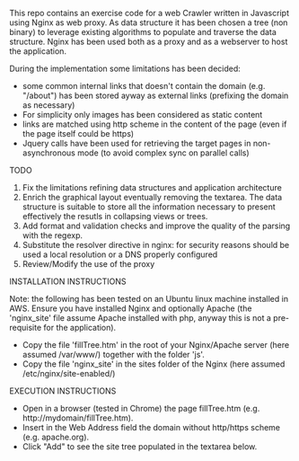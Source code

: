 This repo contains an exercise code for a web Crawler written in Javascript using Nginx as web proxy.
As data structure it has been chosen a tree (non binary) to leverage existing algorithms to populate and traverse the data structure. 
Nginx has been used both as a proxy and as a webserver to host the application.

During the implementation some limitations has been decided:
- some common internal links that doesn't contain the domain (e.g. "/about") has been stored ayway as external links (prefixing the domain as necessary)
- For simplicity only images has been considered as static content 
- links are matched using http scheme in the content of the page (even if the page itself could be https)
- Jquery calls have been used for retrieving the target pages in non-asynchronous mode (to avoid complex sync on parallel calls)

TODO
1. Fix the limitations refining data structures and application architecture 
2. Enrich the graphical layout eventually removing the textarea. The data structure is suitable to store all the information necessary to present effectively the resutls in collapsing views or trees.
3. Add format and validation checks and improve the quality of the parsing with the regexp.
4. Substitute the resolver directive in nginx: for security reasons should be used a local resolution or a DNS properly configured
5. Review/Modify the use of the proxy 


INSTALLATION INSTRUCTIONS

Note: the following has been tested on an Ubuntu linux machine installed in AWS.
Ensure you have installed Nginx and optionally Apache (the 'nginx_site' file assume Apache installed with php, anyway this is not a pre-requisite for the application).
- Copy the file 'fillTree.htm' in the root of your Nginx/Apache server (here assumed /var/www/) together with the folder 'js'.
- Copy the file 'nginx_site' in the sites folder of the Nginx (here assumed /etc/nginx/site-enabled/)


EXECUTION INSTRUCTIONS

- Open in a browser (tested in Chrome) the page fillTree.htm (e.g. http://mydomain/fillTree.htm). 
- Insert in the Web Address field the domain without http/https scheme (e.g. apache.org).
- Click "Add" to see the site tree populated in the textarea below.

